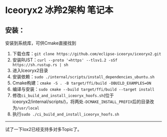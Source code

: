 # Iceoryx2 冰羚2架构 笔记本
## 安装：
安装到系统库，可供Cmake直接找到  
1. 下载仓库：`git clone https://github.com/eclipse-iceoryx/iceoryx2.git`
2. 安装RUST：`curl --proto '=https' --tlsv1.2 -sSf https://sh.rustup.rs | sh`
3. 进入Iceoryx2目录
4. 安装依赖：`sudo ./internal/scripts/install_dependencies_ubuntu.sh`
5. Cmake构建：`cmake -S . -B target/ffi/build -DBUILD_EXAMPLES=ON`
6. 编译与安装：`sudo cmake --build target/ffi/build --target install`
7. 修改`ci_build_and_install_iceoryx_hoofs.sh`(位于iceoryx2/internal/scripts/)，将两处`-DCMAKE_INSTALL_PREFIX`后的目录改为`/usr/local`  
8. 执行`sudo ./ci_build_and_install_iceoryx_hoofs.sh`
---
试了一下Iox2已经支持多对多Topic了。  

